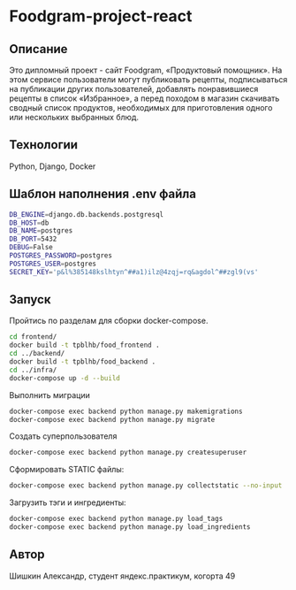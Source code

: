# Foodgram-project-react

## Описание

Это дипломный проект - сайт Foodgram, «Продуктовый помощник». На этом сервисе пользователи могут публиковать рецепты, подписываться на публикации других пользователей, добавлять понравившиеся рецепты в список «Избранное», а перед походом в магазин скачивать сводный список продуктов, необходимых для приготовления одного или нескольких выбранных блюд.

## Технологии

Python, Django, Docker

## Шаблон наполнения .env файла

```bash
DB_ENGINE=django.db.backends.postgresql
DB_HOST=db
DB_NAME=postgres
DB_PORT=5432
DEBUG=False
POSTGRES_PASSWORD=postgres
POSTGRES_USER=postgres
SECRET_KEY='p&l%385148kslhtyn^##a1)ilz@4zqj=rq&agdol^##zgl9(vs'
```

## Запуск

Пройтись по разделам для сборки docker-compose.

```bash
cd frontend/
docker build -t tpblhb/food_frontend .
cd ../backend/
docker build -t tpblhb/food_backend .
cd ../infra/
docker-compose up -d --build
```

Выполнить миграции

```bash
docker-compose exec backend python manage.py makemigrations
docker-compose exec backend python manage.py migrate
```

Создать суперпользователя

```bash
docker-compose exec backend python manage.py createsuperuser
```

Сформировать STATIC файлы:

```bash
docker-compose exec backend python manage.py collectstatic --no-input
```

Загрузить тэги и ингредиенты:

```bash
docker-compose exec backend python manage.py load_tags
docker-compose exec backend python manage.py load_ingredients
```

## Автор

Шишкин Александр, студент яндекс.практикум, когорта 49
